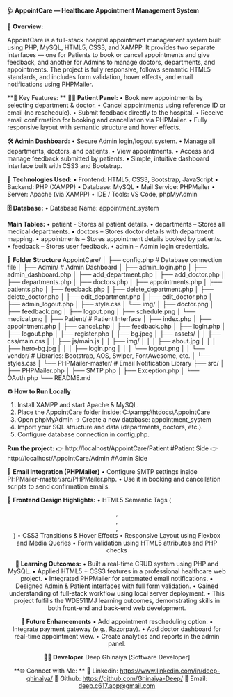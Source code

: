 **🩺 AppointCare — Healthcare Appointment Management System**

**📘 Overview:**

AppointCare is a full-stack hospital appointment management system built using PHP, MySQL, HTML5, CSS3, and XAMPP.
It provides two separate interfaces — one for Patients to book or cancel appointments and give feedback, and another for Admins to manage doctors, departments, and appointments.
The project is fully responsive, follows semantic HTML5 standards, and includes form validation, hover effects, and email notifications using PHPMailer.

**🚀 Key Features:
**
**🧑‍⚕️ Patient Panel:**
• Book new appointments by selecting department & doctor.
• Cancel appointments using reference ID or email (no reschedule).
• Submit feedback directly to the hospital.
• Receive email confirmation for booking and cancellation via PHPMailer.
• Fully responsive layout with semantic structure and hover effects.

**🛠️ Admin Dashboard:**
• Secure Admin login/logout system.
• Manage all departments, doctors, and patients.
• View appointments.
• Access and manage feedback submitted by patients.
• Simple, intuitive dashboard interface built with CSS3 and Bootstrap.

**🧱 Technologies Used:**
• Frontend: HTML5, CSS3, Bootstrap, JavaScript
• Backend:	PHP (XAMPP)
• Database:	MySQL
• Mail Service:	PHPMailer
• Server:	Apache (via XAMPP)
• IDE / Tools:	VS Code, phpMyAdmin

**🗄️ Database:**
• Database Name: appointment_system

**Main Tables:**
• patient - Stores all patient details.
• departments – Stores all medical departments.
• doctors – Stores doctor details with department mapping.
• appointments – Stores appointment details booked by patients.
• feedback – Stores user feedback.
• admin – Admin login credentials.

**📂 Folder Structure**
AppointCare/
│
├── config.php                   # Database connection file
│
├── Admin/                       # Admin Dashboard
│   ├── admin_login.php
│   ├── admin_dashboard.php
│   ├── add_department.php
│   ├── add_doctor.php
│   ├── departments.php
│   ├── doctors.php
│   ├── appointments.php
│   ├── patients.php
│   ├── feedback.php
│   ├── delete_department.php
│   ├── delete_doctor.php
│   ├── edit_department.php
│   ├── edit_doctor.php
│   ├── admin_logout.php
│   ├── style.css
│   └── img/
│       ├── doctor.png
│       ├── feedback.png
│       ├── logout.png
│       ├── schedule.png
│       └── medical.png
│
├── Patient/                     # Patient Interface
│   ├── index.php
│   ├── appointment.php
│   ├── cancel.php
│   ├── feedback.php
│   ├── login.php
│   ├── logout.php
│   ├── register.php
│   ├── bg.jpeg
│   ├── assets/
│   │   ├── css/main.css
│   │   ├── js/main.js
│   │   ├── img/
│   │   │   ├── about.jpg
│   │   │   ├── hero-bg.jpg
│   │   │   ├── login.png
│   │   │   └── logout.png
│   │   └── vendor/              # Libraries: Bootstrap, AOS, Swiper, FontAwesome, etc.
│   └── styles.css
│
└── PHPMailer-master/            # Email Notification Library
    ├── src/
    │   ├── PHPMailer.php
    │   ├── SMTP.php
    │   ├── Exception.php
    │   └── OAuth.php
    └── README.md

**⚙️ How to Run Locally**
1. Install XAMPP and start Apache & MySQL.
2. Place the AppointCare folder inside:
C:\xampp\htdocs\AppointCare
3. Open phpMyAdmin → Create a new database:
appointment_system
4. Import your SQL structure and data (departments, doctors, etc.).
5. Configure database connection in config.php.

**Run the project:**
👉 http://localhost/AppointCare/Patient #Patient Side
👉 http://localhost/AppointCare/Admin   #Admin Side

**📧 Email Integration (PHPMailer)**
• Configure SMTP settings inside PHPMailer-master/src/PHPMailer.php.
• Use it in booking and cancellation scripts to send confirmation emails.

**🎨 Frontend Design Highlights:**
• HTML5 Semantic Tags (<header>, <nav>, <section>, <footer>)
• CSS3 Transitions & Hover Effects
• Responsive Layout using Flexbox and Media Queries
• Form validation using HTML5 attributes and PHP checks

**🧠 Learning Outcomes:**
• Built a real-time CRUD system using PHP and MySQL.
• Applied HTML5 + CSS3 features in a professional healthcare web project.
• Integrated PHPMailer for automated email notifications.
• Designed Admin & Patient interfaces with full form validation.
• Gained understanding of full-stack workflow using local server deployment.
• This project fulfills the WDE511MJ learning outcomes, demonstrating skills in both front-end and back-end web development.

**🔮 Future Enhancements**
• Add appointment rescheduling option.
• Integrate payment gateway (e.g., Razorpay).
• Add doctor dashboard for real-time appointment view.
• Create analytics and reports in the admin panel.

**👨‍💻 Developer**
Deep Ghinaiya
[Software Developer]


**🌐 Connect with Me: **
🔗 Linkedin: https://www.linkedin.com/in/deep-ghinaiya/
🔗 Github: https://github.com/Ghinaiya-Deep/
📧 Email: deep.c617.app@gmail.com 
